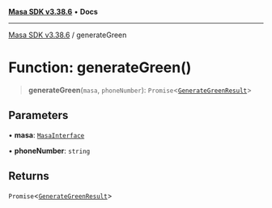 [**Masa SDK v3.38.6**](../README.md) • **Docs**

***

[Masa SDK v3.38.6](../globals.md) / generateGreen

# Function: generateGreen()

> **generateGreen**(`masa`, `phoneNumber`): `Promise`\<[`GenerateGreenResult`](../interfaces/GenerateGreenResult.md)\>

## Parameters

• **masa**: [`MasaInterface`](../interfaces/MasaInterface.md)

• **phoneNumber**: `string`

## Returns

`Promise`\<[`GenerateGreenResult`](../interfaces/GenerateGreenResult.md)\>

